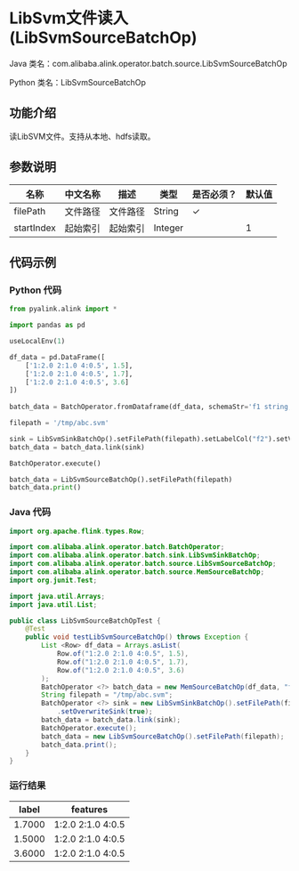 # LibSvm文件读入 (LibSvmSourceBatchOp)
Java 类名：com.alibaba.alink.operator.batch.source.LibSvmSourceBatchOp

Python 类名：LibSvmSourceBatchOp


## 功能介绍
读LibSVM文件。支持从本地、hdfs读取。

## 参数说明

| 名称 | 中文名称 | 描述 | 类型 | 是否必须？ | 默认值 |
| --- | --- | --- | --- | --- | --- |
| filePath | 文件路径 | 文件路径 | String | ✓ |  |
| startIndex | 起始索引 | 起始索引 | Integer |  | 1 |


## 代码示例
### Python 代码
```python
from pyalink.alink import *

import pandas as pd

useLocalEnv(1)

df_data = pd.DataFrame([
    ['1:2.0 2:1.0 4:0.5', 1.5],
    ['1:2.0 2:1.0 4:0.5', 1.7],
    ['1:2.0 2:1.0 4:0.5', 3.6]
])
 
batch_data = BatchOperator.fromDataframe(df_data, schemaStr='f1 string, f2  double')

filepath = '/tmp/abc.svm'

sink = LibSvmSinkBatchOp().setFilePath(filepath).setLabelCol("f2").setVectorCol("f1").setOverwriteSink(True)
batch_data = batch_data.link(sink)

BatchOperator.execute()

batch_data = LibSvmSourceBatchOp().setFilePath(filepath)
batch_data.print()

```
### Java 代码
```java
import org.apache.flink.types.Row;

import com.alibaba.alink.operator.batch.BatchOperator;
import com.alibaba.alink.operator.batch.sink.LibSvmSinkBatchOp;
import com.alibaba.alink.operator.batch.source.LibSvmSourceBatchOp;
import com.alibaba.alink.operator.batch.source.MemSourceBatchOp;
import org.junit.Test;

import java.util.Arrays;
import java.util.List;

public class LibSvmSourceBatchOpTest {
	@Test
	public void testLibSvmSourceBatchOp() throws Exception {
		List <Row> df_data = Arrays.asList(
			Row.of("1:2.0 2:1.0 4:0.5", 1.5),
			Row.of("1:2.0 2:1.0 4:0.5", 1.7),
			Row.of("1:2.0 2:1.0 4:0.5", 3.6)
		);
		BatchOperator <?> batch_data = new MemSourceBatchOp(df_data, "f1 string, f2  double");
		String filepath = "/tmp/abc.svm";
		BatchOperator <?> sink = new LibSvmSinkBatchOp().setFilePath(filepath).setLabelCol("f2").setVectorCol("f1")
			.setOverwriteSink(true);
		batch_data = batch_data.link(sink);
		BatchOperator.execute();
		batch_data = new LibSvmSourceBatchOp().setFilePath(filepath);
		batch_data.print();
	}
}
```

### 运行结果

label|features
-----|--------
1.7000|1:2.0 2:1.0 4:0.5
1.5000|1:2.0 2:1.0 4:0.5
3.6000|1:2.0 2:1.0 4:0.5
